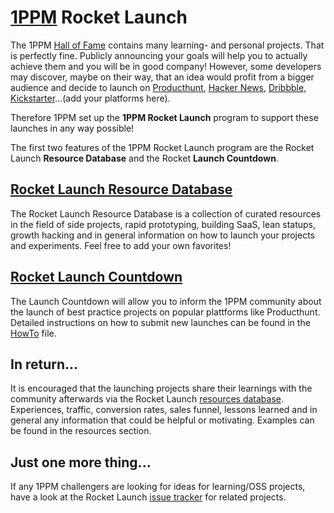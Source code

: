 # [1PPM](http://1ppm.club) Rocket Launch

The 1PPM [Hall of Fame](https://github.com/1ppm/1ppmLog/blob/master/HallOfFame.md) contains many learning- and personal projects. That is perfectly fine. Publicly announcing your goals will help you to actually achieve them and you will be in good company! However, some developers may discover, maybe on their way, that an idea would profit from a bigger audience and decide to launch on [Producthunt](https://www.producthunt.com/), [Hacker News](https://news.ycombinator.com/), [Dribbble](https://dribbble.com/), [Kickstarter](https://www.kickstarter.com/)...(add your platforms here).

Therefore 1PPM set up the **1PPM Rocket Launch** program to support these launches in any way possible!

The first two features of the 1PPM Rocket Launch program are the Rocket Launch **Resource Database** and the Rocket **Launch Countdown**.


## [Rocket Launch Resource Database](/resources)

 The Rocket Launch Resource Database is a collection of curated resources in the field of side projects, rapid prototyping, building SaaS, lean statups, growth hacking and in general information on how to launch your projects and experiments. Feel free to add your own favorites!

## [Rocket Launch Countdown](https://github.com/1ppm/RocketLaunch/blob/master/LaunchCountdown.md)
The Launch Countdown will allow you to inform the 1PPM community about the launch of best practice projects on popular plattforms like Producthunt. Detailed instructions on how to submit new launches can be found in the [HowTo](LaunchCountdown_HowTo.md) file.

## In return...

It is encouraged that the launching projects share their learnings with the community afterwards via the Rocket Launch [resources database](/resources). Experiences, traffic, conversion rates, sales funnel, lessons learned and in general any information that could be helpful or motivating. Examples can be found in the resources section.

## Just one more thing...
If any 1PPM challengers are looking for ideas for learning/OSS projects, have a look at the Rocket Launch [issue tracker](https://github.com/1ppm/RocketLaunch/issues) for related projects.
